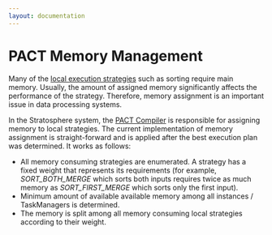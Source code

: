 ```yaml
---
layout: documentation
---
```

PACT Memory Management
======================

Many of the [local execution
strategies](pactstrategies.html "pactstrategies")
such as sorting require main memory. Usually, the amount of assigned
memory significantly affects the performance of the strategy. Therefore,
memory assignment is an important issue in data processing systems.   

In the Stratosphere system, the [PACT
Compiler](pactcompiler.html "pactcompiler")
is responsible for assigning memory to local strategies. The current
implementation of memory assignment is straight-forward and is applied
after the best execution plan was determined. It works as follows:

-   All memory consuming strategies are enumerated. A strategy has a
    fixed weight that represents its requirements (for example,
    *SORT\_BOTH\_MERGE* which sorts both inputs requires twice as much
    memory as *SORT\_FIRST\_MERGE* which sorts only the first input).
-   Minimum amount of available available memory among all instances /
    TaskManagers is determined.
-   The memory is split among all memory consuming local strategies
    according to their weight.


